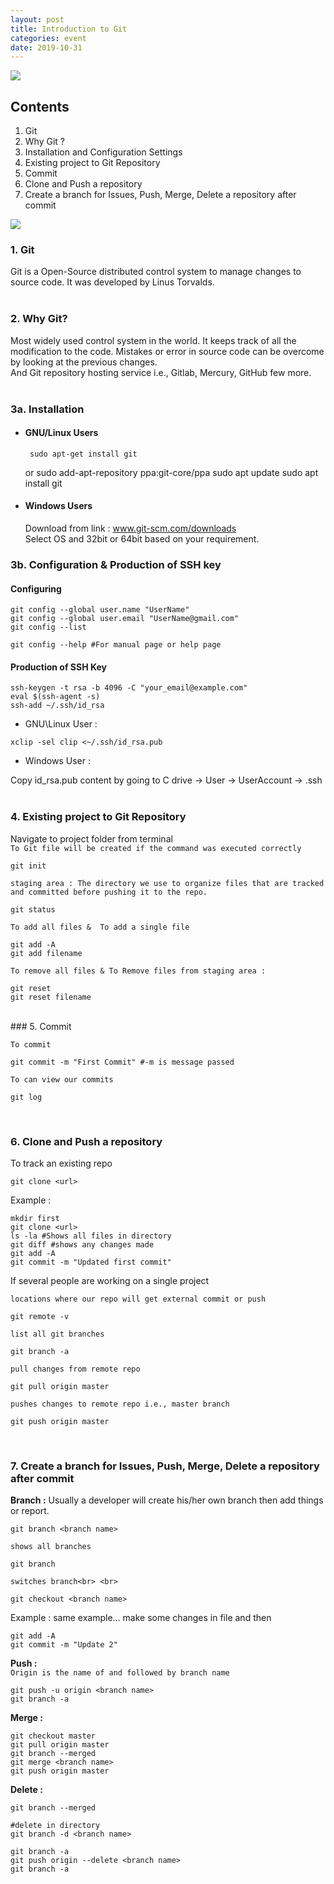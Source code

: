 ```yaml
---
layout: post
title: Introduction to Git
categories: event
date: 2019-10-31
---
```


![](https://cdn-images-1.medium.com/max/400/1*9VlqcleV4uhord3IzL0pGQ.jpeg)


## **Contents**

1.  Git
1.  Why Git ?
1.  Installation and Configuration Settings
1.  Existing project to Git Repository
1.  Commit
1.  Clone and Push a repository
1.  Create a branch for Issues, Push, Merge, Delete a repository after commit

![](https://cdn-images-1.medium.com/max/400/1*Ju-X7VzkCnYT7UngdT26Qw.png)

### 1. Git<br> 
Git is a Open-Source distributed control system to manage changes
to source code. It was developed by Linus Torvalds.<br> <br> 
### 2. Why Git?<br>
Most widely used control system in the world. It keeps track of all the
modification to the code. Mistakes or error in source code can be overcome by
looking at the previous changes.<br> And Git repository hosting service i.e., Gitlab, Mercury, GitHub few more.<br><br> 

### 3a. Installation<br> 
* #### GNU/Linux Users
       sudo apt-get install git
     or
       sudo add-apt-repository ppa:git-core/ppa
       sudo apt update
       sudo apt install git
 
* #### Windows Users<br>
  Download from link : www.git-scm.com/downloads<br> Select OS and 32bit or 64bit based on your requirement.<br>

### 3b. Configuration & Production of SSH key<br> 

#### Configuring

    git config --global user.name "UserName"
    git config --global user.email "UserName@gmail.com"
    git config --list
    
    git config --help #For manual page or help page
    
#### Production of SSH Key
   
    ssh-keygen -t rsa -b 4096 -C "your_email@example.com"
    eval $(ssh-agent -s)
    ssh-add ~/.ssh/id_rsa
    
    
   * GNU\Linux User :
   
    xclip -sel clip <~/.ssh/id_rsa.pub
   
   
   * Windows User :
   
   Copy id_rsa.pub content by going to C drive -> User -> UserAccount -> .ssh<br><br>
### 4. Existing project to Git Repository<br> 
Navigate to project folder from terminal<br> 
`To Git file will be created if the command was executed correctly` 

    git init 
`staging area : The directory we use to organize files that are tracked and committed before pushing it to the repo.`   
    
    git status
`To add all files &  To add a single file`
   
    git add -A 
    git add filename 
    
`To remove all files & To Remove files from staging area :` 

    git reset 
    git reset filename
<br> 
### 5. Commit<br> 

`To commit`

    git commit -m "First Commit" #-m is message passed
`To can view our commits`

    git log 
   <br>
   
### 6. Clone and Push a repository<br> 
To track an existing repo

    git clone <url> 
    
   Example : 
   
    mkdir first
    git clone <url>
    ls -la #Shows all files in directory
    git diff #shows any changes made
    git add -A
    git commit -m "Updated first commit"
    
If several people are working on a single project<br> 

`locations where our repo will get external commit or push`

    git remote -v 
`list all git branches`    
    
    git branch -a 
`pull changes from remote repo`

    git pull origin master 
`pushes changes to remote repo i.e., master branch`    
    
    git push origin master 
    
   <br>
   
### 7. Create a branch for Issues, Push, Merge, Delete a repository after commit
**Branch :**
Usually a developer will create his/her own branch then add things or report.<br> 

    git branch <branch name> 
`shows all branches`    
    
    git branch 
`switches branch<br> <br> `    
    
    git checkout <branch name> 
    
Example : 
same example... make some changes in file and then<br> 

    git add -A
    git commit -m "Update 2"
    
**Push :**<br> 
`Origin is the name of and followed by branch name`

    git push -u origin <branch name> 
    git branch -a
    
**Merge :**<br> 

    git checkout master 
    git pull origin master
    git branch --merged
    git merge <branch name>
    git push origin master
    
**Delete :**<br> 

    git branch --merged
    
    #delete in directory
    git branch -d <branch name>
    
    git branch -a
    git push origin --delete <branch name>
    git branch -a

